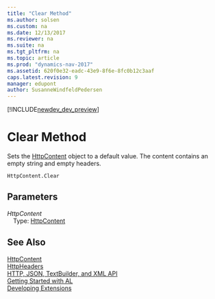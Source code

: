 ```yaml
---
title: "Clear Method"
ms.author: solsen
ms.custom: na
ms.date: 12/13/2017
ms.reviewer: na
ms.suite: na
ms.tgt_pltfrm: na
ms.topic: article
ms.prod: "dynamics-nav-2017"
ms.assetid: 620f0e32-eadc-43e9-8f6e-8fc0b12c3aaf
caps.latest.revision: 9
manager: edupont
author: SusanneWindfeldPedersen
---
```


[!INCLUDE[newdev_dev_preview](../includes/newdev_dev_preview.md)]

# Clear Method
Sets the [HttpContent](httpcontent-class.md) object to a default value. The content contains an empty string and empty headers.

```
HttpContent.Clear
```

## Parameters
*HttpContent*  
&emsp;Type: [HttpContent](httpcontent-class.md)

## See Also
[HttpContent](httpcontent-class.md)  
[HttpHeaders](httpheaders-class.md)  
[HTTP, JSON, TextBuilder, and XML API](../devenv-restapi-overview.md)  
[Getting Started with AL](../devenv-get-started.md)  
[Developing Extensions](../devenv-dev-overview.md)  
